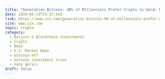 ```yaml
---
title: "Generation Bitcoin: 90% of Millennials Prefer Crypto to Gold: ETF Expert"
date: 2019-05-23T15:37:54Z
link: https://www.ccn.com/generation-bitcoin-90-of-millennials-prefer-crypto-to-gold-etf-expert?utm_medium=RSS&utm_source=hune
site: www.ccn.com
topic: crypto
category:
  - Bitcoin & Blockchain Investments
  - Crypto
  - News
  - U.S. Market News
  - bitcoin etf
  - bitcoin investment trust
  - nate geraci
draft: false
---
```

